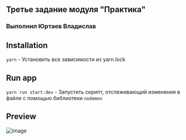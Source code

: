## Третье задание модуля "Практика"
###  Выполнил Юртаев Владислав

## Installation
`yarn` - Установить все зависимости из yarn.lock

## Run app
`yarn run start:dev` - Запустить скрипт, отслеживающий изменения в файле с помощью библиотеки `nodemon`

## Preview

![image](https://github.com/Vladuk1love/T1-HomeTask-Practice/assets/144893364/2420aa93-1919-4887-9537-bbe187455432)
